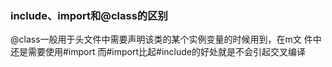 

### include、import和@class的区别

@class一般用于头文件中需要声明该类的某个实例变量的时候用到，在m文 件中还是需要使用#import
而#import比起#include的好处就是不会引起交叉编译